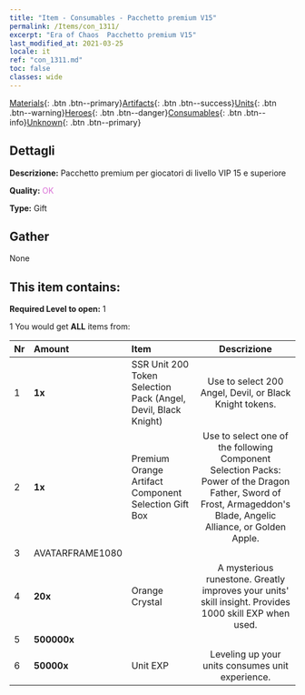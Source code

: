 ```yaml
---
title: "Item - Consumables - Pacchetto premium V15"
permalink: /Items/con_1311/
excerpt: "Era of Chaos  Pacchetto premium V15"
last_modified_at: 2021-03-25
locale: it
ref: "con_1311.md"
toc: false
classes: wide
---
```

 [Materials](/it/Items/){: .btn .btn--primary}[Artifacts](/it/Items/Artifacts/){: .btn .btn--success}[Units](/it/Items/Units/){: .btn .btn--warning}[Heroes](/it/Items/Heroes/){: .btn .btn--danger}[Consumables](/it/Items/Consumables/){: .btn .btn--info}[Unknown](/it/Items/Unknown/){: .btn .btn--primary}

## Dettagli
 **Descrizione:** Pacchetto premium per giocatori di livello VIP 15 e superiore

 **Quality:** <span style="color: #DA70D6">OK</span>

 **Type:** Gift

## Gather

  None

## This item contains:

 **Required Level to open:** 1

 1 You would get **ALL** items  from:

  | Nr | Amount |     Item    | Descrizione |
  |:---|:-------|:------------|:-----------:|
  | 1 |  **1x** | SSR Unit 200 Token Selection Pack (Angel, Devil, Black Knight) | Use to select 200 Angel, Devil, or Black Knight tokens.  | 
  | 2 |  **1x** | Premium Orange Artifact Component Selection Gift Box | Use to select one of the following Component Selection Packs: Power of the Dragon Father, Sword of Frost, Armageddon's Blade, Angelic Alliance, or Golden Apple.  | 
  | 3 | AVATARFRAME1080 | 
  | 4 |  **20x** | Orange Crystal | A mysterious runestone. Greatly improves your units' skill insight. Provides 1000 skill EXP when used.  | 
  | 5 |  **500000x** | <i class="fas fa-coins"/> |  | 
  | 6 |  **50000x** | Unit EXP | Leveling up your units consumes unit experience.  | 
